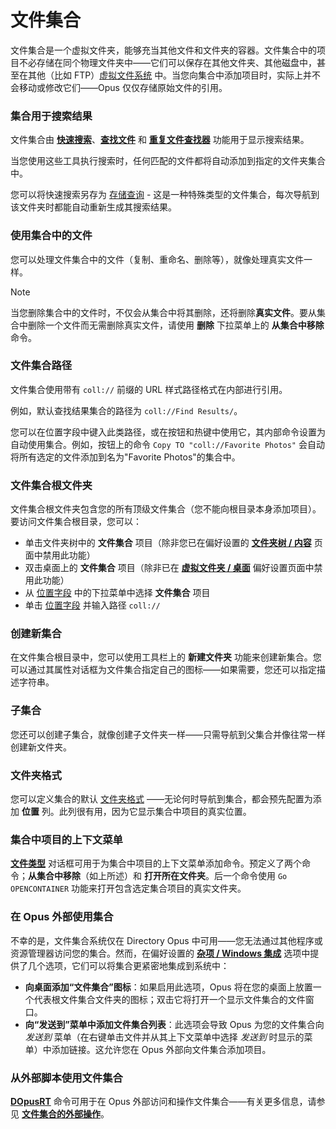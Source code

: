 # 文件集合

文件集合是一个虚拟文件夹，能够充当其他文件和文件夹的容器。文件集合中的项目不必存储在同个物理文件夹中——它们可以保存在其他文件夹、其他磁盘中，甚至在其他（比如 FTP）[虚拟文件系统](/Manual/basic_concepts/virtual_file_system/README.zh.md) 中。当您向集合中添加项目时，实际上并不会移动或修改它们——Opus 仅仅存储原始文件的引用。

### 集合用于搜索结果

文件集合由 **[快速搜索](../searching_and_filtering/windows_search.zh.md)**、**[查找文件](../searching_and_filtering/find_files/README.zh.md)** 和 **[重复文件查找器](/Manual/additional_functionality/duplicate_file_finder.zh.md)** 功能用于显示搜索结果。

当您使用这些工具执行搜索时，任何匹配的文件都将自动添加到指定的文件夹集合中。

您可以将快速搜索另存为 [存储查询](/Manual/basic_concepts/virtual_file_system/file_collections/stored_queries.zh.md) - 这是一种特殊类型的文件集合，每次导航到该文件夹时都能自动重新生成其搜索结果。

### 使用集合中的文件

您可以处理文件集合中的文件（复制、重命名、删除等），就像处理真实文件一样。

> [!NOTE]
> 当您删除集合中的文件时，不仅会从集合中将其删除，还将删除**真实文件**。要从集合中删除一个文件而无需删除真实文件，请使用 **删除** 下拉菜单上的 **从集合中移除** 命令。

### 文件集合路径

文件集合使用带有 `coll://` 前缀的 URL 样式路径格式在内部进行引用。

例如，默认查找结果集合的路径为 `coll://Find Results/`。

您可以在位置字段中键入此类路径，或在按钮和热键中使用它，其内部命令设置为自动使用集合。例如，按钮上的命令 `Copy TO "coll://Favorite Photos"` 会自动将所有选定的文件添加到名为"Favorite Photos"的集合中。

### 文件集合根文件夹

文件集合根文件夹包含您的所有顶级文件集合（您不能向根目录本身添加项目）。要访问文件集合根目录，您可以：

- 单击文件夹树中的 **文件集合** 项目（除非您已在偏好设置的 **[文件夹树 / 内容](/Manual/preferences/preferences_categories/folder_tree/contents.zh.md)** 页面中禁用此功能）
- 双击桌面上的 **文件集合** 项目（除非已在 **[虚拟文件夹 / 桌面](/Manual/preferences/preferences_categories/folders/virtual_folders/desktop.zh.md)** 偏好设置页面中禁用此功能）
- 从 [位置字段](../the_lister/navigation/breadcrumbs_location_field.zh.md) 中的下拉菜单中选择 **文件集合** 项目
- 单击 [位置字段](../the_lister/navigation/breadcrumbs_location_field.zh.md) 并输入路径 `coll://`

### 创建新集合

在文件集合根目录中，您可以使用工具栏上的 **新建文件夹** 功能来创建新集合。您可以通过其属性对话框为文件集合指定自己的图标——如果需要，您还可以指定描述字符串。

### 子集合

您还可以创建子集合，就像创建子文件夹一样——只需导航到父集合并像往常一样创建新文件夹。

### 文件夹格式

您可以定义集合的默认 [文件夹格式](../folder_options/README.zh.md) ——无论何时导航到集合，都会预先配置为添加 **位置** 列。此列很有用，因为它显示集合中项目的真实位置。

### 集合中项目的上下文菜单

**[文件类型](/Manual/file_types/README.zh.md)** 对话框可用于为集合中项目的上下文菜单添加命令。预定义了两个命令；**从集合中移除**（如上所述）和 **打开所在文件夹**。后一个命令使用 `Go OPENCONTAINER` 功能来打开包含选定集合项目的真实文件夹。

### 在 Opus 外部使用集合

不幸的是，文件集合系统仅在 Directory Opus 中可用——您无法通过其他程序或资源管理器访问您的集合。然而，在偏好设置的 **[杂项 / Windows 集成](/Manual/preferences/preferences_categories/miscellaneous/windows_integration/README.zh.md)** 选项中提供了几个选项，它们可以将集合更紧密地集成到系统中：

- **向桌面添加“文件集合”图标**：如果启用此选项，Opus 将在您的桌面上放置一个代表根文件集合文件夹的图标；双击它将打开一个显示文件集合的文件窗口。
- **向“发送到”菜单中添加文件集合列表**：此选项会导致 Opus 为您的文件集合向 *发送到* 菜单（在右键单击文件并从其上下文菜单中选择 *发送到* 时显示的菜单）中添加链接。这允许您在 Opus 外部向文件集合添加项目。

### 从外部脚本使用文件集合

**[DOpusRT](/Manual/reference/dopusrt_reference/README.zh.md)** 命令可用于在 Opus 外部访问和操作文件集合——有关更多信息，请参见 **[文件集合的外部操作](/Manual/reference/dopusrt_reference/external_manipulation_of_file_collections.zh.md)**。